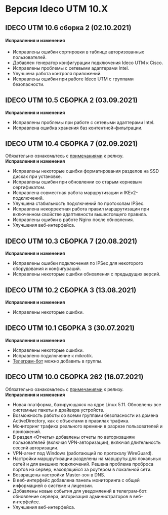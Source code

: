 # Версия Ideco UTM 10.X

## IDECO UTM 10.6 сборка 2 \(02.10.2021\)

#### Исправления и изменения

* Исправлены ошибки сортировки в таблице авторизованных пользователей.
* Добавлен генератор конфигурации подключения Ideco UTM к Cisco.
* Исправлены проблемы с сетевыми адаптерами Intel.
* Улучшена работа контроля приложений.
* Исправлены ошибки при работе Ideco UTM с группами безопасности.

## **IDECO UTM 10.5 СБОРКА 2 \(03.09.2021\)**

**Исправления и изменения**

* Исправлены проблемы при работе с сетевыми адаптерами Intel.
* Исправлена ошибка хранения баз контентной-фильтрации.

## **IDECO UTM 10.4 СБОРКА 7 \(02.09.2021\)**

Обязательно ознакомьтесь с [примечаниями](https://disk.yandex.ru/i/KkSTSeKlbTORcQ) к релизу.  
**Исправления и изменения**

* Исправлены некоторые ошибки форматирования разделов на SSD дисках при установке.
* Исправлены ошибки при обновлении со старым корневым сертификатом.
* Исправлена совместная работа маршрутизации и IKEv2-подключений.
* Улучшена стабильность подключений по протоколам IPSec.
* Исправлена некорректная работа правил маршрутизации при включенном свойстве адаптивности вышестоящего правила.
* Исправлены ошибки в работе Nginx после обновления.
* Улучшения веб-интерфейса.

## **IDECO UTM 10.3 СБОРКА 7 \(20.08.2021\)**

**Исправления и изменения**

* Исправлены ошибки подключения по IPSec для некоторого оборудования и конфигураций.
* Исправлены некоторые ошибки обновления с предыдущих версий.

## **IDECO UTM 10.2 СБОРКА 3 \(13.08.2021\)**

**Исправления и изменения**

* Исправлены некоторые ошибки.

## **IDECO UTM 10.1 СБОРКА 3 \(30.07.2021\)**

**Исправления и изменения**

* Исправлены некоторые ошибки.
* Исправлено подключение к mikrotik.
* [Телеграм-бот](https://t.me/ideco_monitor_bot) можно добавить в группы.

## **IDECO UTM 10.0 СБОРКА 262 \(16.07.2021\)**

Обязательно ознакомьтесь с [примечаниями](https://disk.yandex.ru/i/KkSTSeKlbTORcQ) к релизу.  
**Исправления и изменения**

* Новая платформа, базирующаяся на ядре Linux 5.11. Обновлены все системные пакеты и драйвера устройств.
* Возможность работы со всеми группами безопасности из домена ActiveDirectory, как с объектами в правилах трафика.
* Мониторинг трафика реального времени в разрезе пользователей и приложений.
* В раздел «Отчеты» добавлены отчеты по авторизациям пользователей \(включая VPN-авторизации\), включая длительность сессий авторизации.
* VPN-агент под Windows \(работающий по протоколу WireGuard\).
* Настройки маршрутизации разделены на маршруты для локальных сетей и для внешних подключений. Решена проблема проброса портов на сервер, находящийся за роутером в локальной сети.
* Возвращены настройки Master-зон в DNS.
* В веб-интерфейс добавлена панель мониторинга с общей информацией о системе и лицензии.
* Добавлены новые события для уведомлений в телеграм-бот: обновление сервера, авторизация администраторов в веб-интерфейсе.
* Улучшения веб-интерфейса.

